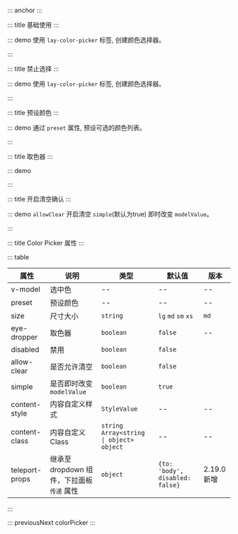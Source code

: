 ::: anchor
:::

::: title 基础使用
:::

::: demo 使用 `lay-color-picker` 标签, 创建颜色选择器。

<template>
  <lay-color-picker v-model="color"></lay-color-picker>
</template>

<script>
import { ref } from "vue";

export default {
  setup() {
    const color = ref("#009688");

    return {
      color
    }
  }
}
</script>

:::

::: title 禁止选择
:::

::: demo 使用 `lay-color-picker` 标签, 创建颜色选择器。

<template>
  <lay-color-picker v-model="color" :disabled="true"></lay-color-picker>
</template>

<script>
import { ref } from "vue";

export default {
  setup() {
    const color = ref("#009688");

    return {
      color
    }
  }
}
</script>

:::

::: title 预设颜色
:::

::: demo 通过 `preset` 属性, 预设可选的颜色列表。

<template>
  <lay-color-picker v-model="color1" :preset="preset1"></lay-color-picker>
</template>

<script>
import { ref } from "vue";

export default {
  setup() {
    const color1 = ref("#FFB800");

    const preset1 = ref(["#009688", "#1e9fff", "#ffb800", "#ff5722", "#5fb878"])

    return {
      color1,
      preset1
    }
  }
}
</script>

:::

::: title 取色器
:::

::: demo

<template>
  {{ color }} 
  <lay-color-picker v-model="color" :eyeDropper="true"></lay-color-picker>
  <lay-button @click="changeColor">更换颜色</lay-button>
</template>

<script>
import { ref } from "vue";

export default {
  setup() {
    const color = ref("#009688");

    const changeColor = () => {
      color.value = "#393D49"
    }

    return {
      color,
      changeColor
    }
  }
}
</script>

:::

::: title 开启清空确认
:::

::: demo `allowClear` 开启清空 `simple`(默认为true) 即时改变 `modelValue`。

<template>
  <lay-color-picker v-model="color5" allowClear :simple="false"></lay-color-picker>
</template>

<script setup lang="ts">
import { ref } from "vue";

const color5 = ref("");
</script>

:::

::: title Color Picker 属性
:::

::: table

|   属性         |    说明      |  类型   | 默认值  | 版本  | 
| ---------- | -------- | --- |--- |--- |
| v-model    | 选中色   | --  |--  |--  |
| preset | 预设颜色 | --  |--  |--  |
| size      | 尺寸大小  | `string`    | `lg` `md` `sm` `xs`   |`md`     |  |
| eye-dropper | 取色器 | `boolean`  | `false`  |--  |
| disabled | 禁用 | `boolean`  |`false` |  |
| allow-clear | 是否允许清空 | `boolean`  |`false`  |  |
| simple | 是否即时改变`modelValue` | `boolean`  |`true`  |  |
| content-style             | 内容自定义样式     | `StyleValue` | -- | -- |
| content-class             | 内容自定义Class    | `string` `Array<string \| object>` `object` | -- | -- |
| teleport-props        | 继承至 dropdown 组件，下拉面板 `传递` 属性         | `object`         | `{to: 'body', disabled: false}` |  <lay-tag type="primary" size="sm">2.19.0 新增</lay-tag> |

:::

::: previousNext colorPicker
:::

